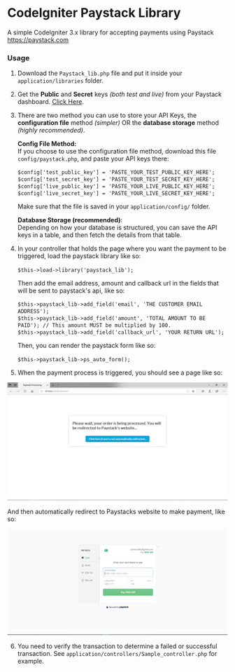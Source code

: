 # CodeIgniter Paystack Library
A simple CodeIgniter 3.x library for accepting payments using Paystack https://paystack.com


### Usage
1. Download the `Paystack_lib.php` file and put it inside your `application/libraries` folder.

2. Get the __Public__ and __Secret__ keys _(both test and live)_ from your Paystack dashboard. [Click Here](https://dashboard.paystack.com/#/settings/developer).

3. There are two method you can use to store your API Keys, the __configuration file__ method _(simpler)_ OR the __database storage__ method _(highly recommended)_.  

    __Config File Method:__  
If you choose to use the configuration file method, download this file `config/paystack.php`, and paste your API keys there:

    ```
    $config['test_public_key'] = 'PASTE_YOUR_TEST_PUBLIC_KEY_HERE';  
    $config['test_secret_key'] = 'PASTE_YOUR_TEST_SECRET_KEY_HERE';   
    $config['live_public_key'] = 'PASTE_YOUR_LIVE_PUBLIC_KEY_HERE';    
    $config['live_secret_key'] = 'PASTE_YOUR_LIVE_SECRET_KEY_HERE';
    ```

    Make sure that the file is saved in your `application/config/` folder.

    __Database Storage (recommended)__:  
    Depending on how your database is structured, you can save the API keys in a table, and then fetch the details from that table.

4. In your controller that holds the page where you want the payment to be triggered, load the paystack library like so:

    `$this->load->library('paystack_lib');`

    Then add the email address, amount and callback url in the fields that will be sent to paystack's api, like so:

    ```
    $this->paystack_lib->add_field('email', 'THE CUSTOMER EMAIL ADDRESS');
    $this->paystack_lib->add_field('amount', 'TOTAL AMOUNT TO BE PAID'); // This amount MUST be multiplied by 100.
    $this->paystack_lib->add_field('callback_url', 'YOUR RETURN URL');
    ```

    Then, you can render the paystack form like so:
    
    `$this->paystack_lib->ps_auto_form();`

5. When the payment process is triggered, you should see a page like so:

![Payment Processing](demo-images/payment-processing.PNG)

And then automatically redirect to Paystacks website to make payment, like so:

![Pay with Paystack](demo-images/paystack-pay.PNG)

6. You need to verify the transaction to determine a failed or successful transaction. See `application/controllers/Sample_controller.php` for example.
